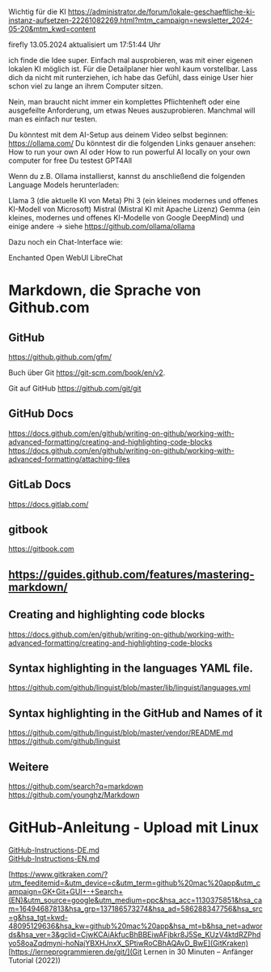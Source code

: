 Wichtig für die KI
https://administrator.de/forum/lokale-geschaeftliche-ki-instanz-aufsetzen-22261082269.html?mtm_campaign=newsletter_2024-05-20&mtm_kwd=content

firefly 13.05.2024 aktualisiert um 17:51:44 Uhr

ich finde die Idee super. Einfach mal ausprobieren, was mit einer eigenen lokalen KI möglich ist. Für die Detailplaner hier wohl kaum vorstellbar. Lass dich da nicht mit runterziehen, ich habe das Gefühl, dass einige User hier schon viel zu lange an ihrem Computer sitzen.

Nein, man braucht nicht immer ein komplettes Pflichtenheft oder eine ausgefeilte Anforderung, um etwas Neues auszuprobieren. Manchmal will man es einfach nur testen.

Du könntest mit dem AI-Setup aus deinem Video selbst beginnen: https://ollama.com/
Du könntest dir die folgenden Links genauer ansehen: How to run your own AI oder How to run powerful AI locally on your own computer for free
Du testest GPT4All

Wenn du z.B. Ollama installierst, kannst du anschließend die folgenden Language Models herunterladen:

Llama 3 (die aktuelle KI von Meta)
Phi 3 (ein kleines modernes und offenes KI-Modell von Microsoft)
Mistral (Mistral KI mit Apache Lizenz)
Gemma (ein kleines, modernes und offenes KI-Modelle von Google DeepMind)
und einige andere -> siehe https://github.com/ollama/ollama

Dazu noch ein Chat-Interface wie:

Enchanted
Open WebUI
LibreChat



# Markdown, die Sprache von Github.com

## GitHub
https://github.github.com/gfm/ 

Buch über Git https://git-scm.com/book/en/v2. 

Git auf GitHub https://github.com/git/git

## GitHub Docs
https://docs.github.com/en/github/writing-on-github/working-with-advanced-formatting/creating-and-highlighting-code-blocks  
https://docs.github.com/en/github/writing-on-github/working-with-advanced-formatting/attaching-files  

## GitLab Docs
https://docs.gitlab.com/  

## gitbook
https://gitbook.com  

## https://guides.github.com/features/mastering-markdown/  

## Creating and highlighting code blocks
https://docs.github.com/en/github/writing-on-github/working-with-advanced-formatting/creating-and-highlighting-code-blocks  

## Syntax highlighting in the languages YAML file.
https://github.com/github/linguist/blob/master/lib/linguist/languages.yml  

## Syntax highlighting in the GitHub and Names of it
https://github.com/github/linguist/blob/master/vendor/README.md  
https://github.com/github/linguist  

## Weitere
https://github.com/search?q=markdown  
https://github.com/younghz/Markdown  

# GitHub-Anleitung - Upload mit Linux 
[GitHub-Instructions-DE.md](GitHub-Anweisungen)  
[GitHub-Instructions-EN.md](GitHub-Instructions)


[https://www.gitkraken.com/?utm_feeditemid=&utm_device=c&utm_term=github%20mac%20app&utm_campaign=GK+Git+GUI+-+Search+(EN)&utm_source=google&utm_medium=ppc&hsa_acc=1130375851&hsa_cam=16494687813&hsa_grp=137186573274&hsa_ad=586288347756&hsa_src=g&hsa_tgt=kwd-48095129636&hsa_kw=github%20mac%20app&hsa_mt=b&hsa_net=adwords&hsa_ver=3&gclid=CjwKCAiAkfucBhBBEiwAFjbkr8J5Se_KUzV4ktdRZPhdyo58oaZqdmyni-hoNajYBXHJnxX_SPtiwRoCBhAQAvD_BwE](GitKraken)
[https://lerneprogrammieren.de/git/](Git Lernen in 30 Minuten – Anfänger Tutorial (2022))

